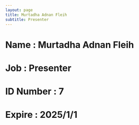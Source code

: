 ```yaml
---
layout: page
title: Murtadha Adnan Fleih
subtitle: Presenter
---
```

# Name : Murtadha Adnan Fleih 
# Job : Presenter
# ID Number : 7
# Expire : 2025/1/1
